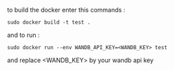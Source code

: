 to build the docker enter this commands :
```
sudo docker build -t test .
```
and to run :
```
sudo docker run --env WANDB_API_KEY=<WANDB_KEY> test
```
and replace <WANDB_KEY> by your wandb api key
